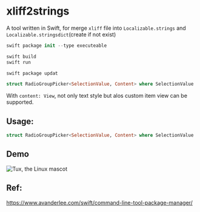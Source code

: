 # xliff2strings

A tool written in Swift, for merge `xliff` file into `Localizable.strings` and `Localizable.stringsdict`(create if not exist)

```swift
swift package init --type executeable
```

```swift
swift build
swift run
```

```swift
swift package updat
```

```swift
struct RadioGroupPicker<SelectionValue, Content> where SelectionValue : Hashable, Content : View
```
With `content: View`, not only text style but alos custom item view can be supported.

## Usage:

```swift
struct RadioGroupPicker<SelectionValue, Content> where SelectionValue : Hashable, Content : View
```

## Demo
![Tux, the Linux mascot](resource/output.gif)

## Ref:

https://www.avanderlee.com/swift/command-line-tool-package-manager/

